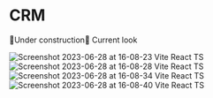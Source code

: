 # CRM
🚧Under construction🚧
Current look


![Screenshot 2023-06-28 at 16-08-23 Vite React TS](https://github.com/retr080s/CRM/assets/84463361/395411dd-1828-4d7b-9fc4-477077def7a3)
![Screenshot 2023-06-28 at 16-08-28 Vite React TS](https://github.com/retr080s/CRM/assets/84463361/0d653a00-5f5a-40ab-a9c5-0c10557d45ee)
![Screenshot 2023-06-28 at 16-08-34 Vite React TS](https://github.com/retr080s/CRM/assets/84463361/1ccf31c4-e244-4498-97d2-908c009379a0)
![Screenshot 2023-06-28 at 16-08-40 Vite React TS](https://github.com/retr080s/CRM/assets/84463361/eb6cbeed-cf29-461d-977a-a6b54eae338d)
